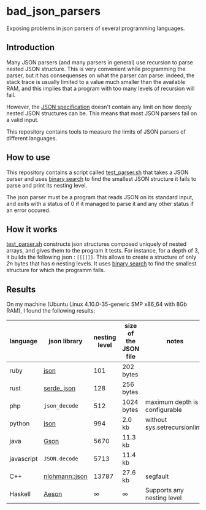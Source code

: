 # bad_json_parsers
Exposing problems in json parsers of several programming languages.

## Introduction

Many JSON parsers (and many parsers in general) use recursion to parse nested JSON structure.
This is very convenient while programming the parser, but it has consequenses on what the parser can parse:
indeed, the stack trace is usually limited to a value much smaller than the available RAM, and this implies
that a program with too many levels of recursion will fail.

However, the [JSON specification](http://www.ecma-international.org/publications/files/ECMA-ST/ECMA-404.pdf)
doesn't contain any limit on how deeply nested JSON structures can be.
This means that most JSON parsers fail on a valid input.

This repository contains tools to measure the limits of JSON parsers of different languages.

## How to use

This repository contains a script called [test_parser.sh](test_parser.sh) that takes a JSON parser and uses [binary search](https://en.wikipedia.org/wiki/Binary_search_algorithm) to find the smallest JSON structure it fails to parse and print its nesting level.

The json parser must be a program that reads JSON on its standard input, and exits with a status of 0 if it managed to parse it and any other status if an error occured.

## How it works

[test_parser.sh](test_parser.sh) constructs json structures composed uniquely of nested arrays, and gives them to the program it tests. For instance, for a depth of 3, it builds the following json : `[[[]]]`. This allows to create a structure of only *2n* bytes that has *n* nesting levels.
It uses [binary search](https://en.wikipedia.org/wiki/Binary_search_algorithm) to find the smallest structure for which the programm fails.

## Results

On my machine (Ubuntu Linux 4.10.0-35-generic SMP x86_64 with 8Gb RAM), I found the following results:

language   | json library                                                | nesting level | size of the JSON file   | notes                         |
---------- | ----------------------------------------------------------- | ------------- | ----------------------- | ----------------------------- |
ruby       | [json](https://rubygems.org/gems/json/versions/1.8.3)       | 101           | 202 bytes               |
rust       | [serde_json](https://docs.serde.rs/serde_json/)             | 128           | 256 bytes               |
php        | `json_decode`                                               | 512           | 1024 bytes              | maximum depth is configurable |
python     | [json](https://docs.python.org/3/library/json.html)         | 994           | 2.0 kb                  | without sys.setrecursionlimit
java       | [Gson](https://github.com/google/gson)                      | 5670          | 11.3 kb                 |
javascript | `JSON.decode`                                               | 5713          | 11.4 kb                 |
C++        | [nlohmann::json](https://github.com/nlohmann/json)          | 13787         | 27.6 kb                 | segfault
Haskell    | [Aeson](https://hackage.haskell.org/package/aeson)          | ∞             | ∞                       | Supports any nesting level


